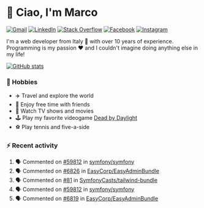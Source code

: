 # 👋 Ciao, I'm Marco

[![Gmail](https://img.shields.io/badge/Gmail-%23BB001B?style=flat-square&logo=gmail&logoColor=white)](mailto:gremo1982@gmail.com)
[![LinkedIn](https://img.shields.io/badge/LinkedIn-%230e76a8?style=flat-square&logo=linkedin)](https://www.linkedin.com/in/marco-polichetti)
[![Stack Overflow](https://img.shields.io/stackexchange/stackoverflow/r/220180?style=flat&logo=stackoverflow&label=Stack%20Overflow&color=%23F47F24)](https://stackoverflow.com/users/220180)
[![Facebook](https://img.shields.io/badge/-Facebook-%234267B2?style=flat-square&logo=facebook&logoColor=white)](https://www.facebook.com/marco.poliketti)
[![Instagram](https://img.shields.io/badge/-Instagram-%23C13584?style=flat-square&logo=instagram&logoColor=white)](https://www.instagram.com/marco.gremo)

I'm a web developer from Italy 🍕 with over 10 years of experience. Programming is my passion ❤️ and I couldn't imagine doing anything else in my life!

[![GitHub stats](https://github-readme-stats.vercel.app/api?username=gremo&show_icons=true&rank_icon=github&theme=transparent)](https://github.com/anuraghazra/github-readme-stats)

### 📅 Hobbies

- ✈️ Travel and explore the world
- 🍻 Enjoy free time with friends
- 🎥 Watch TV shows and movies
- 🕹️ Play my favorite videogame [Dead by Daylight](https://deadbydaylight.com)
- ⚽ Play tennis and five-a-side

### ⚡ Recent activity

<!--START_SECTION:activity-->
1. 🗣 Commented on [#59812](https://github.com/symfony/symfony/issues/59812#issuecomment-2671361443) in [symfony/symfony](https://github.com/symfony/symfony)
2. 🗣 Commented on [#6826](https://github.com/EasyCorp/EasyAdminBundle/issues/6826#issuecomment-2671340412) in [EasyCorp/EasyAdminBundle](https://github.com/EasyCorp/EasyAdminBundle)
3. 🗣 Commented on [#81](https://github.com/SymfonyCasts/tailwind-bundle/issues/81#issuecomment-2670810763) in [SymfonyCasts/tailwind-bundle](https://github.com/SymfonyCasts/tailwind-bundle)
4. 🗣 Commented on [#59812](https://github.com/symfony/symfony/issues/59812#issuecomment-2669117798) in [symfony/symfony](https://github.com/symfony/symfony)
5. 🗣 Commented on [#6819](https://github.com/EasyCorp/EasyAdminBundle/issues/6819#issuecomment-2661369421) in [EasyCorp/EasyAdminBundle](https://github.com/EasyCorp/EasyAdminBundle)
<!--END_SECTION:activity-->
